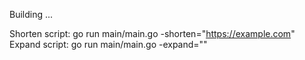 Building ...

Shorten script: go run main/main.go -shorten="https://example.com"
Expand script: go run main/main.go -expand=""
